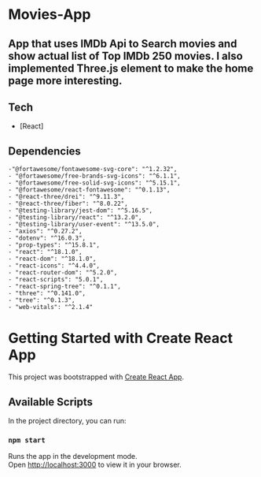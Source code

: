 # Movies-App

## App that uses IMDb Api to Search movies and show actual list of Top IMDb 250 movies. I also implemented Three.js element to make the home page more interesting.

## Tech

- [React]

## Dependencies

    -"@fortawesome/fontawesome-svg-core": "^1.2.32",
    - "@fortawesome/free-brands-svg-icons": "^6.1.1",
    - "@fortawesome/free-solid-svg-icons": "^5.15.1",
    - "@fortawesome/react-fontawesome": "^0.1.13",
    - "@react-three/drei": "^9.11.3",
    - "@react-three/fiber": "^8.0.22",
    - "@testing-library/jest-dom": "^5.16.5",
    - "@testing-library/react": "^13.2.0",
    - "@testing-library/user-event": "^13.5.0",
    - "axios": "^0.27.2",
    - "dotenv": "^16.0.3",
    - "prop-types": "^15.8.1",
    - "react": "^18.1.0",
    - "react-dom": "^18.1.0",
    - "react-icons": "^4.4.0",
    - "react-router-dom": "^5.2.0",
    - "react-scripts": "5.0.1",
    - "react-spring-tree": "^0.1.1",
    - "three": "^0.141.0",
    - "tree": "^0.1.3",
    - "web-vitals": "^2.1.4"

# Getting Started with Create React App

This project was bootstrapped with [Create React App](https://github.com/facebook/create-react-app).

## Available Scripts

In the project directory, you can run:

### `npm start`

Runs the app in the development mode.\
Open [http://localhost:3000](http://localhost:3000) to view it in your browser.
